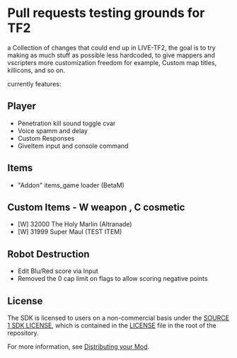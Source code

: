 # Pull requests testing grounds for TF2
a Collection of changes that could end up in LIVE-TF2, the goal is to try making as much stuff as possible less hardcoded, to give mappers and vscripters more customization freedom
for example, Custom map titles, killicons, and so on.

currently features:
## Player
- Penetration kill sound toggle cvar
- Voice spamm and delay
- Custom Responses
- GiveItem input and console command
## Items
- "Addon" items_game loader (BetaM)
## Custom Items - W weapon , C cosmetic
- [W] 32000 The Holy Marlin (Altranade)
- [W] 31999 Super Maul (TEST ITEM)
## Robot Destruction
- Edit Blu/Red score via Input
- Removed the 0 cap limit on flags to allow scoring negative points


## License

The SDK is licensed to users on a non-commercial basis under the [SOURCE 1 SDK LICENSE](LICENSE), which is contained in the [LICENSE](LICENSE) file in the root of the repository.

For more information, see [Distributing your Mod](#markdown-header-distributing-your-mod).
